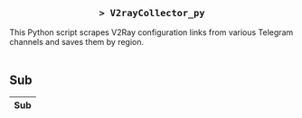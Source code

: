 <h3 align="center">
    <samp>&gt; V2rayCollector_py</samp>
</h3>

This Python script scrapes V2Ray configuration links from various Telegram channels and saves them by region.
<br>
<br>
## Sub
| Sub |
|-----|






























































































































































































































































































































































































































































































































































































































































































































































































































































































































































































































































































































































































































































































































































































































































































































































































































































































































































































































































































































































































































































































































































































































































































































































































































































































































































































































































































































































































































































































































































































































































































































































































































































































































































































































































































































































































































































































































































































































































































































































































































































































































































































































































































































